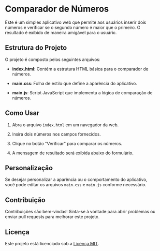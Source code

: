 # Comparador de Números

Este é um simples aplicativo web que permite aos usuários inserir dois números e verificar se o segundo número é maior que o primeiro. O resultado é exibido de maneira amigável para o usuário.

## Estrutura do Projeto

O projeto é composto pelos seguintes arquivos:

- **index.html**: Contém a estrutura HTML básica para o comparador de números.

- **main.css**: Folha de estilo que define a aparência do aplicativo.

- **main.js**: Script JavaScript que implementa a lógica de comparação de números.

## Como Usar

1. Abra o arquivo `index.html` em um navegador da web.

2. Insira dois números nos campos fornecidos.

3. Clique no botão "Verificar" para comparar os números.

4. A mensagem de resultado será exibida abaixo do formulário.

## Personalização

Se desejar personalizar a aparência ou o comportamento do aplicativo, você pode editar os arquivos `main.css` e `main.js` conforme necessário.

## Contribuição

Contribuições são bem-vindas! Sinta-se à vontade para abrir problemas ou enviar pull requests para melhorar este projeto.

## Licença

Este projeto está licenciado sob a [Licença MIT](LICENSE).
